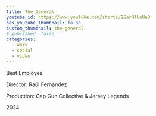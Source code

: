 ```yaml
---
title: The General
youtube_id: https://www.youtube.com/shorts/2GarHfUnUa0
has_youtube_thumbnail: false
custom_thumbnail: the-general
# published: false
categories:
  - work
  - social
  - video
---
```


Best Employee

Director: Raúl Fernández

Production: Cap Gun Collective & Jersey Legends

2024
